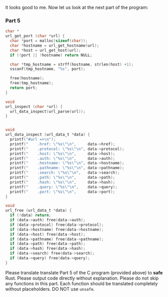 
It looks good to me. Now let us look at the next part of the program:

### Part 5

```c
char *
url_get_port (char *url) {
  char *port = malloc(sizeof(char));
  char *hostname = url_get_hostname(url);
  char *host = url_get_host(url);
  if (!port || !hostname) return NULL;

  char *tmp_hostname = strff(hostname, strlen(host) +1);
  sscanf(tmp_hostname, "%s", port);

  free(hostname);
  free(tmp_hostname);
  return port;
}

void
url_inspect (char *url) {
  url_data_inspect(url_parse(url));
}


void
url_data_inspect (url_data_t *data) {
  printf("#url =>\n");
  printf("    .href: \"%s\"\n",     data->href);
  printf("    .protocol: \"%s\"\n", data->protocol);
  printf("    .host: \"%s\"\n",     data->host);
  printf("    .auth: \"%s\"\n",     data->auth);
  printf("    .hostname: \"%s\"\n", data->hostname);
  printf("    .pathname: \"%s\"\n", data->pathname);
  printf("    .search: \"%s\"\n",   data->search);
  printf("    .path: \"%s\"\n",     data->path);
  printf("    .hash: \"%s\"\n",     data->hash);
  printf("    .query: \"%s\"\n",    data->query);
  printf("    .port: \"%s\"\n",     data->port);
}

void
url_free (url_data_t *data) {
  if (!data) return;
  if (data->auth) free(data->auth);
  if (data->protocol) free(data->protocol);
  if (data->hostname) free(data->hostname);
  if (data->host) free(data->host);
  if (data->pathname) free(data->pathname);
  if (data->path) free(data->path);
  if (data->hash) free(data->hash);
  if (data->search) free(data->search);
  if (data->query) free(data->query);
}
```

Please translate translate Part 5 of the C program (provided above) to **safe** Rust. Please output code directly without explanation. Please do not skip any functions in this part. Each function should be translated completely without placeholders. DO NOT use `unsafe`.
